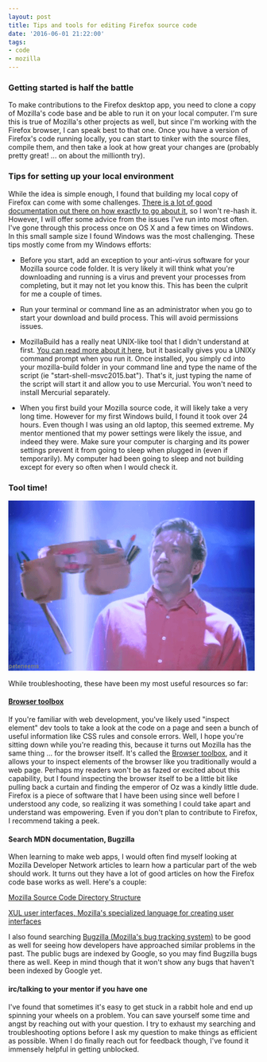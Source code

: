 ```yaml
---
layout: post
title: Tips and tools for editing Firefox source code
date: '2016-06-01 21:22:00'
tags:
- code
- mozilla
---
```


### Getting started is half the battle
To make contributions to the Firefox desktop app, you need to clone a copy of Mozilla's code base and be able to run it on your local computer. I'm sure this is true of Mozilla's other projects as well, but since I'm working with the Firefox browser, I can speak best to that one. Once you have a version of Firefox's code running locally, you can start to tinker with the source files, compile them, and then take a look at how great your changes are (probably pretty great! ... on about the millionth try). 

### Tips for setting up your local environment
While the idea is simple enough, I found that building my local copy of Firefox can come with some challenges. [There is a lot of good documentation out there on how exactly to go about it](https://developer.mozilla.org/en-US/docs/Mozilla/Developer_guide/Build_Instructions), so I won't re-hash it. However, I will offer some advice from the issues I've run into most often. I've gone through this process once on OS X and a few times on Windows. In this small sample size I found Windows was the most challenging. These tips mostly come from my Windows efforts: 

- Before you start, add an exception to your anti-virus software for your Mozilla source code folder. It is very likely it will think what you're downloading and running is a virus and prevent your processes from completing, but it may not let you know this. This has been the culprit for me a couple of times.

- Run your terminal or command line as an administrator when you go to start your download and build process. This will avoid permissions issues. 

- MozillaBuild has a really neat UNIX-like tool that I didn't understand at first. [You can read more about it here](https://developer.mozilla.org/en-US/docs/Mozilla/Developer_guide/Build_Instructions/Windows_Prerequisites#MozillaBuild), but it basically gives you a UNIXy command prompt when you run it. Once installed, you simply cd into your mozilla-build folder in your command line and type the name of the script (ie "start-shell-msvc2015.bat"). That's it, just typing the name of the script will start it and allow you to use Mercurial. You won't need to install Mercurial separately. 

- When you first build your Mozilla source code, it will likely take a very long time. However for my first Windows build, I found it took over 24 hours. Even though I was using an old laptop, this seemed extreme. My mentor mentioned that my power settings were likely the issue, and indeed they were. Make sure your computer is charging and its power settings prevent it from going to sleep when plugged in (even if temporarily). My computer had been going to sleep and not building except for every so often when I would check it.  

### Tool time!

![tool time!](/assets/images/2016/06/tim-allen.gif)

While troubleshooting, these have been my most useful resources so far:

#### [Browser toolbox](https://developer.mozilla.org/en-US/docs/Tools/Browser_Toolbox)

If you're familiar with web development, you've likely used "inspect element" dev tools to take a look at the code on a page and seen a bunch of useful information like CSS rules and console errors. Well, I hope you're sitting down while you're reading this, because it turns out Mozilla has the same thing ... for the browser itself. It's called the [Browser toolbox](https://developer.mozilla.org/en-US/docs/Tools/Browser_Toolbox), and it allows your to inspect elements of the browser like you traditionally would a web page. Perhaps my readers won't be as fazed or excited about this capability, but I found inspecting the browser itself to be a little bit like pulling back a curtain and finding the emperor of Oz was a kindly little dude. Firefox is a piece of software that I have been using since well before I understood any code, so realizing it was something I could take apart and understand was empowering. Even if you don't plan to contribute to Firefox, I recommend taking a peek.


#### Search MDN documentation, Bugzilla
When learning to make web apps, I would often find myself looking at Mozilla Developer Network articles to learn how a particular part of the web should work. It turns out they have a lot of good articles on how the Firefox code base works as well. Here's a couple:

[Mozilla Source Code Directory Structure](https://developer.mozilla.org/en-US/docs/Mozilla/Developer_guide/Source_Code/Directory_structure)

[XUL user interfaces, Mozilla's specialized language for creating user interfaces](https://developer.mozilla.org/en-US/docs/Web/Guide/CSS/Getting_started/XUL_user_interfaces)

I also found searching [Bugzilla (Mozilla's bug tracking system)](https://bugzilla.mozilla.org/) to be good as well for seeing how developers have approached similar problems in the past. The public bugs are indexed by Google, so you may find Bugzilla bugs there as well. Keep in mind though that it won't show any bugs that haven't been indexed by Google yet. 

#### irc/talking to your mentor if you have one
I've found that sometimes it's easy to get stuck in a rabbit hole and end up spinning your wheels on a problem. You can save yourself some time and angst by reaching out with your question. I try to exhaust my searching and troubleshooting options before I ask my question to make things as efficient as possible. When I do finally reach out for feedback though, I've found it immensely helpful in getting unblocked.

